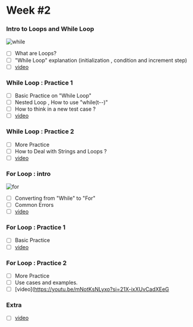 # Week #2


### Intro to Loops and While Loop
 ![while](https://media.geeksforgeeks.org/wp-content/uploads/20220927171802/WhileloopinC2.png)
- [ ] What are Loops?
- [ ] "While Loop" explanation (initialization , condition and increment step)
- [ ] [video](https://youtu.be/qVBi98-XJ3s?si=nZAunvO6qE7yGFYR)
### While Loop : Practice 1
- [ ] Basic Practice on "While Loop"
- [ ]  Nested Loop , How to use "while(t--)"
- [ ]  How to think in a new test case ? 
- [ ] [video](https://youtu.be/yjzB3-CxWmE?si=4YjApTFQEnpkd3hl)

### While Loop : Practice 2
- [ ] More Practice
- [ ] How to Deal with Strings and Loops ?
- [ ] [video](https://www.youtube.com/watch?v=yLNNnX59jO8&list=PLPt2dINI2MIbwnEoeHZnUHeUHjTd8x4F3&index=13) 

### For Loop : intro
![for](https://i.postimg.cc/MpZBwKx3/image.png)
- [ ] Converting from "While" to "For"
- [ ] Common Errors
- [ ] [video](https://youtu.be/LsBZvL4-KuE?si=-Dby-IDSFQLDVPli)

### For Loop : Practice 1
- [ ] Basic Practice
- [ ] [video](https://youtu.be/_kjcb7w220c?si=dd4CxQs9CUHFDXbp)

### For Loop : Practice 2
- [ ] More Practice
- [ ] Use cases and examples.
- [ ] [video](https://youtu.be/mNotKsNLyxo?si=21X-ixXUvCadXEeG

### Extra
- [ ] [video](https://www.youtube.com/watch?v=YjiSuzc2pAM)


